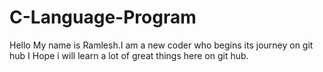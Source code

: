# C-Language-Program
Hello My name is Ramlesh.I am a new coder who begins its journey on git hub
 I Hope i will learn a lot of great things here on git hub.
